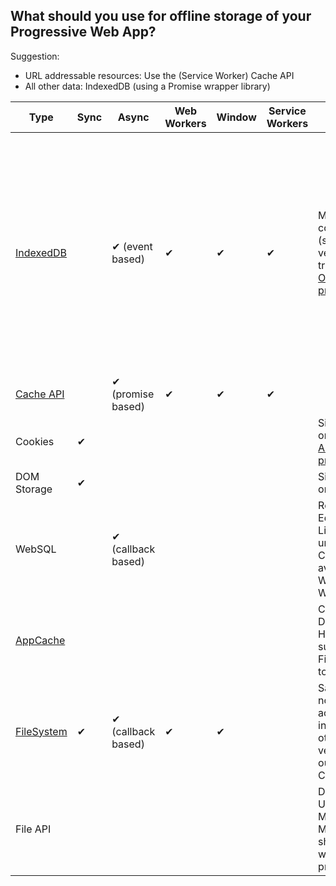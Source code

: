 ## What should you use for offline storage of your Progressive Web App?

Suggestion:

* URL addressable resources: Use the (Service Worker) Cache API
* All other data: IndexedDB (using a Promise wrapper library)

| Type        | Sync | Async               | Web Workers | Window | Service Workers | Gotchas                                                                                                           | Libraries                                                                                                                                                                    |
|-------------|------|---------------------|-------------|--------|-----------------|-------------------------------------------------------------------------------------------------------------------|------------------------------------------------------------------------------------------------------------------------------------------------------------------------------|
| [IndexedDB][]   |      | ✔  (event based)    | ✔           | ✔      | ✔               | Mandatory complexity  (schema versioning, transactions). [Observers proposed](https://github.com/WICG/indexed-db-observers)                                                           | [localForage][] or [idb](https://github.com/jakearchibald/indexeddb-promised) (simple key-value data, promises), [Dexie](http://dexie.org/) (complex queries, secondary indices), [PouchDB][] (sync), [Lovefield][] (relational), [ydn-db][] (dexie-like, works with WebSQL) |
| [Cache API][]   |      |  ✔  (promise based) | ✔           | ✔      | ✔               |                                                                                                                   | [sw-toolbox](https://github.com/GoogleChrome/sw-toolbox)                                          
| Cookies     | ✔    |                     |             |        |                 | Size-limited, only strings. [Async API proposed](https://github.com/bsittler/async-cookies-api)                                                       | [js-cookie](https://github.com/js-cookie/js-cookie), [Cookies.js](https://github.com/ScottHamper/Cookies)                                                                    |
| DOM Storage | ✔    |                     |             |        |                 | Size-limited, only strings.                                                        |                                                                                                                                                                              |
| WebSQL      |      | ✔  (callback based) |             |        |                 | Rejected by Edge, Firefox.  Likely to unship in Chrome. Not available in a Web/Service Worker.                    |                                                                                                                                                                              |
| [AppCache][]    |      |                     |             |        |                 | Chrome: Deprecating HTTP support,  Firefox: Intent to Deprecate                                                     |                                                                                                                                                                              |                                                                           |
| [FileSystem][]  | ✔    | ✔  (callback based) | ✔           | ✔      |                 | Sandboxed - not native file access. No interest from other vendors outside Chrome |                                                                                                                                                                              |
| File API    |      |                     |             |        |                 | Directory Upload - MSFT and Moz (?)  shipping webkit-prefixed API                                                 |                                                                                                                                                                              |

[IndexedDB]: https://developer.mozilla.org/en-US/docs/Web/API/IndexedDB_API
[Cache API]: https://developer.mozilla.org/en-US/docs/Web/API/Cache
[FileSystem]: https://developer.mozilla.org/en-US/docs/Web/API/FileSystem
[AppCache]: https://developer.mozilla.org/en-US/docs/Web/HTML/Using_the_application_cache
[localForage]: https://mozilla.github.io/localForage/
[PouchDB]: https://pouchdb.com/
[Lovefield]: https://github.com/google/lovefield
[ydn-db]: https://github.com/yathit/ydn-db
